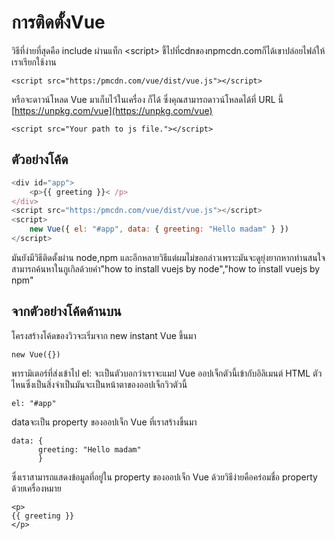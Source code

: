 # การติดตั้งVue

วิธีที่ง่ายที่สุดคือ include ผ่านแท็ก &lt;script&gt; ชี้ไปที่cdnของnpmcdn.comก็ได้เขาปล่อยไฟล์ให้เราเรียกใช้งาน

```
<script src="https:/pmcdn.com/vue/dist/vue.js"></script>
```

หรือจะดาวน์โหลด Vue มาเก็บไว้ในเครื่อง ก็ได้ ซึ่งคุณสามารถดาวน์โหลดได้ที่ URL นี้ [https://unpkg.com/vue](https://unpkg.com/vue)

```
<script src="Your path to js file."></script>
```

## **ตัวอย่างโค้ด**

```js
<div id="app">
    <p>{{ greeting }}< /p>
</div>
<script src="https:/pmcdn.com/vue/dist/vue.js"></script>
<script>
    new Vue({ el: "#app", data: { greeting: "Hello madam" } })
</script>
```

มันยังมีวิธีติดตั้งผ่าน node,npm และอีกหลายวิธีแต่ผมไม่ขอกล่าวเพราะมันจะดูยุ่งยากหากท่านสนใจสามารถค้นหาในกูเกิลด้วยคำ"how to install vuejs by node","how to install vuejs by npm"

## **จากตัวอย่างโค้ดด้านบน**

โครงสร้างโค้ดของวิวจะเริ่มจาก new instant Vue ขึ้นมา

```
new Vue({})
```

พารามิเตอร์ที่ส่งเข้าไป el: จะเป็นตัวบอกว่าเราจะแมป Vue ออปเจ็กตัวนี้เข้ากับอิลิเมนต์ HTML ตัวไหนซึ่งเป็นสิ่งจำเป็นมันจะเป็นหน้าตาของออปเจ็กวิวตัวนี้

```
el: "#app"
```

dataจะเป็น property ของออปเจ็ก Vue ที่เราสร้างขึ้นมา

```
data: {
      greeting: "Hello madam"
      }
```

ซึ่งเราสามารถแสดงข้อมูลที่อยู่ใน property ของออปเจ็ก Vue ด้วยวิธีง่ายคือคร่อมชื่อ property ด้วยเครื่องหมาย

```
<p>
{{ greeting }}
</p>
```



